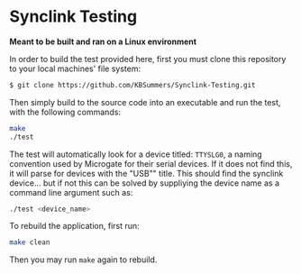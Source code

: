 # Synclink Testing


**Meant to be built and ran on a Linux environment** 

In order to build the test provided here, first you must clone this repository to your local  machines' file system:
```bash
$ git clone https://github.com/KBSummers/Synclink-Testing.git 
```
Then simply build to the source code into an executable and run the test, with the following commands:
```bash
make
./test
```
The test will automatically look for a device titled: `TTYSLG0`, a naming convention used by Microgate for their serial devices. If it does not find this, it will parse for devices with the "USB"" title. This should find the synclink device... but if not this can be solved by suppliying the device name as a command line argument such as:
```bash
./test <device_name>
```
To rebuild the application, first run:
```bash
make clean
```
Then you may run `make` again to rebuild.
